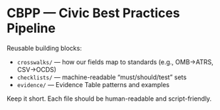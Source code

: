 # CBPP — Civic Best Practices Pipeline

Reusable building blocks:
- `crosswalks/` — how our fields map to standards (e.g., OMB→ATRS, CSV→OCDS)
- `checklists/` — machine-readable “must/should/test” sets
- `evidence/` — Evidence Table patterns and examples

Keep it short. Each file should be human-readable and script-friendly.
